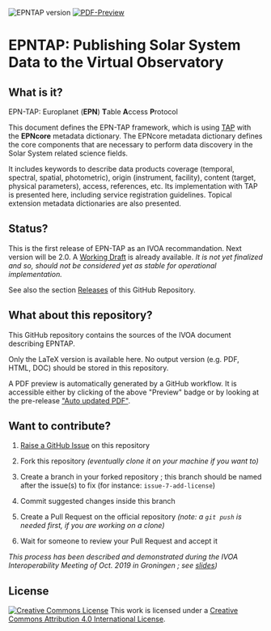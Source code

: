 ![EPNTAP version](https://img.shields.io/badge/ADQL-PR--2.0-yellow.svg)
[![PDF-Preview](https://img.shields.io/badge/Preview-PDF-blue)](../../releases/download/auto-pdf-preview/epntap-draft.pdf)

# EPNTAP: Publishing Solar System Data to the Virtual Observatory


## What is it?

EPN-TAP: Europlanet (**EPN**) **T**able **A**ccess **P**rotocol

This document defines the EPN-TAP framework, which is using 
[TAP](http://www.ivoa.net/documents/TAP/) with the **EPNcore** 
metadata dictionary. The EPNcore metadata dictionary defines 
the core components that are necessary to perform data discovery 
in the Solar System related science fields. 

It includes keywords to describe data products coverage 
(temporal, spectral, spatial, photometric), origin (instrument, facility), 
content (target, physical parameters), access, references, etc. 
Its implementation with TAP is presented here, including service 
registration guidelines. Topical extension metadata dictionaries 
are also presented.

## Status?

This is the first release of EPN-TAP as an IVOA recommandation. 
Next version will be 2.0. A
[Working Draft](https://www.ivoa.net/documents/EPNTAP/20201027) is
already available. _It is not yet finalized and so, should not be considered
yet as stable for operational implementation._ 

See also the section
[Releases](https://github.com/ivoa-std/EPNTAP/releases) of this GitHub Repository.

## What about this repository?

This GitHub repository contains the sources of the IVOA document describing
EPNTAP.

Only the LaTeX version is available here. No output version (e.g. PDF, HTML,
DOC) should be stored in this repository.

A PDF preview is automatically generated by a GitHub workflow. It is accessible
either by clicking of the above "Preview" badge or by looking at the
pre-release
["Auto updated PDF"](../../releases/tag/auto-pdf-preview).

## Want to contribute?

1. [Raise a GitHub Issue](https://github.com/ivoa-std/EPNTAP/issues/new) on this
   repository

2. Fork this repository _(eventually clone it on your machine if you want to)_

3. Create a branch in your forked repository ; this branch should be named 
   after the issue(s) to fix (for instance: `issue-7-add-license`)

4. Commit suggested changes inside this branch

5. Create a Pull Request on the official repository _(note: a `git push` is 
   needed first, if you are working on a clone)_

6. Wait for someone to review your Pull Request and accept it

_This process has been described and demonstrated during the IVOA 
Interoperability Meeting of Oct. 2019 in Groningen ; see 
[slides](https://wiki.ivoa.net/internal/IVOA/InterOpOct2019GitHub/IVOA_Github.pdf))_

## License

[![Creative Commons License](https://i.creativecommons.org/l/by/4.0/88x31.png)](http://creativecommons.org/licenses/by/4.0/)
This work is licensed under a
[Creative Commons Attribution 4.0 International License](http://creativecommons.org/licenses/by/4.0/).
  
